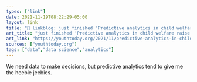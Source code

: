 ```yaml
---
types: ["link"]
date: 2021-11-19T08:22:29-05:00
layout: link
title: "🔗 linkblog: just finished 'Predictive analytics in child welfare raise concerns - Youth Today'"
art_title: "just finished 'Predictive analytics in child welfare raise concerns - Youth Today"
art_link: "https://youthtoday.org/2021/11/predictive-analytics-in-child-welfare-raise-concerns/"
sources: ["youthtoday.org"]
tags: ["data","data science","analytics"]
---
```

We need data to make decisions, but predictive analytics tend to give me the heebie jeebies.
